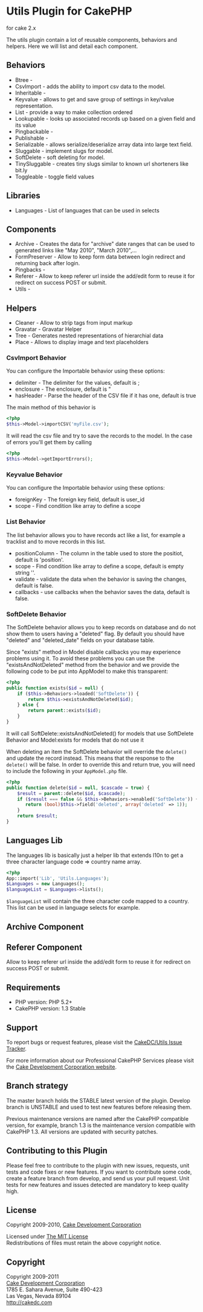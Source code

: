 # Utils Plugin for CakePHP #

for cake 2.x

The utils plugin contain a lot of reusable components, behaviors and helpers. Here we will list and detail 
each component.

## Behaviors 

* Btree          - 
* CsvImport      - adds the ability to import csv data to the model.
* Inheritable    - 
* Keyvalue       - allows to get and save group of settings in key/value representation.
* List           - provide a way to make collection ordered
* Lookupable     - looks up associated records up based on a given field and its value
* Pingbackable   - 
* Publishable    - 
* Serializable   - allows serialize/deserialize array data into large text field.
* Sluggable      - implement slugs for model.
* SoftDelete     - soft deleting for model.
* TinySluggable  - creates tiny slugs similar to known url shorteners like bit.ly
* Toggleable     - toggle field values

## Libraries

* Languages      - List of languages that can be used in selects

## Components

* Archive        - Creates the data for "archive" date ranges that can be used to generated links like "May 2010", "March 2010",...
* FormPreserver  - Allow to keep form data between login redirect and returning back after login.
* Pingbacks      - 
* Referer        - Allow to keep referer url inside the add/edit form to reuse it for redirect on success POST or submit.
* Utils          - 

## Helpers

* Cleaner        - Allow to strip tags from input markup
* Gravatar       - Gravatar Helper
* Tree           - Generates nested representations of hierarchial data
* Place          - Allows to display image and text placeholders

### CsvImport Behavior

You can configure the Importable behavior using these options:

* delimiter      - The delimiter for the values, default is ;
* enclosure      - The enclosure, default is "
* hasHeader      - Parse the header of the CSV file if it has one, default is true

The main method of this behavior is
```php
<?php
$this->Model->importCSV('myFile.csv');
```

It will read the csv file and try to save the records to the model. In the case of errors you'll get them by calling
```php
<?php
$this->Model->getImportErrors();
```

### Keyvalue Behavior

You can configure the Importable behavior using these options:

* foreignKey     - The foreign key field, default is user_id
* scope          - Find condition like array to define a scope

### List Behavior 

The list behavior allows you to have records act like a list, for example a tracklist and to move records in this list.

* positionColumn - The column in the table used to store the positiot, default is 'position'.
* scope          - Find condition like array to define a scope, default is empty string ''.
* validate       - validate the data when the behavior is saving the changes, default is false.
* callbacks      - use callbacks when the behavior saves the data, default is false.

### SoftDelete Behavior 

The SoftDelete behavior allows you to keep records on database and do not show them to users having a "deleted" flag. By default you should have "deleted" and "deleted_date" fields on your database table. 

Since "exists" method in Model disable callbacks you may experience problems using it. To avoid these problems you can use the "existsAndNotDeleted" method from the behavior and we provide the following code to be put into AppModel to make this transparent:

```php
<?php
public function exists($id = null) {
	if ($this->Behaviors->loaded('SoftDelete')) {
		return $this->existsAndNotDeleted($id);
	} else {
		return parent::exists($id);
	}
}
```

It will call SoftDelete::existsAndNotDeleted() for models that use SoftDelete Behavior and Model:exists for models that do not use it

When deleting an item the SoftDelete behavior will override the `delete()` and update the record instead. This means that the response to the `delete()` will be false. In order to override this and return true, you will need to include the following in your `AppModel.php` file.

```php
<?php
public function delete($id = null, $cascade = true) {
    $result = parent::delete($id, $cascade);
    if ($result === false && $this->Behaviors->enabled('SoftDelete')) {
       return (bool)$this->field('deleted', array('deleted' => 1));
    }
    return $result;
}
```

## Languages Lib

The languages lib is basically just a helper lib that extends I10n to get a three character language code => country name array.

```php
<?php
App::import('Lib', 'Utils.Languages');
$Languages = new Languages();
$languageList = $Languages->lists();
```

`$languageList` will contain the three character code mapped to a country. This list can be used in language selects for example.

## Archive Component

## Referer Component

Allow to keep referer url inside the add/edit form to reuse it for redirect on success POST or submit.

## Requirements ##

* PHP version: PHP 5.2+
* CakePHP version: 1.3 Stable

## Support ##

To report bugs or request features, please visit the [CakeDC/Utils Issue Tracker](https://github.com/CakeDC/utils/issues).

For more information about our Professional CakePHP Services please visit the [Cake Development Corporation website](http://cakedc.com).

## Branch strategy ##

The master branch holds the STABLE latest version of the plugin. 
Develop branch is UNSTABLE and used to test new features before releasing them. 

Previous maintenance versions are named after the CakePHP compatible version, for example, branch 1.3 is the maintenance version compatible with CakePHP 1.3.
All versions are updated with security patches.

## Contributing to this Plugin ##

Please feel free to contribute to the plugin with new issues, requests, unit tests and code fixes or new features. If you want to contribute some code, create a feature branch from develop, and send us your pull request. Unit tests for new features and issues detected are mandatory to keep quality high. 

## License ##

Copyright 2009-2010, [Cake Development Corporation](http://cakedc.com)

Licensed under [The MIT License](http://www.opensource.org/licenses/mit-license.php)<br/>
Redistributions of files must retain the above copyright notice.

## Copyright ###

Copyright 2009-2011<br/>
[Cake Development Corporation](http://cakedc.com)<br/>
1785 E. Sahara Avenue, Suite 490-423<br/>
Las Vegas, Nevada 89104<br/>
http://cakedc.com<br/>
